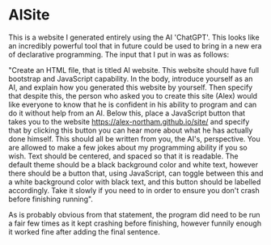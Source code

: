 # AISite
This is a website I generated entirely using the AI 'ChatGPT'. This looks like an incredibly powerful tool that in future could be used to bring in a new era of declarative programming. The input that I put in was as follows:

"Create an HTML file, that is titled AI website. This website should have full bootstrap and JavaScript capability. In the body, introduce yourself as an AI, and explain how you generated this website by yourself. Then specify that despite this, the person who asked you to create this site (Alex) would like everyone to know that he is confident in his ability to program and can do it without help from an AI. Below this, place a JavaScript button that takes you to the website https://alex-northam.github.io/site/ and specify that by clicking this button you can hear more about what he has actually done himself. This should all be written from you, the AI's, perspective. You are allowed to make a few jokes about my programming ability if you so wish. Text should be centered, and spaced so that it is readable. The default theme should be a black background color and white text, however there should be a button that, using JavaScript, can toggle between this and a white background color with black text, and this button should be labelled accordingly. Take it slowly if you need to in order to ensure you don't crash before finishing running".

As is probably obvious from that statement, the program did need to be run a fair few times as it kept crashing before finishing, however funnily enough it worked fine after adding the final sentence.
